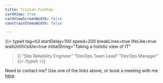 ```yaml
---
title: Tristan Findley
cardView: true
cardViewScreenWidth: false
constrainItemsWidth: false

---
```

{{< typeit 
  tag=h3
  startDelay=100
  speed=200
  breakLines=true
  lifeLike=true
  waitUntilVisible=true
  initialString="Taking a holistic view of IT"
>}}
"Site Reliability Engineer"
"DevOps Team Lead"
"DevOps Manager"
{{< /typeit >}}

Need to contact me? Use one of the links above, or book a meeting with me [here](https://cal.com/tfindley).
